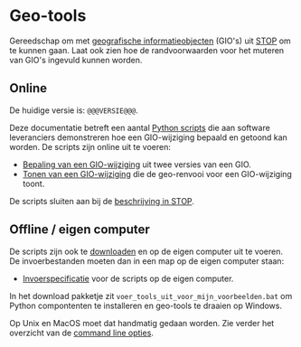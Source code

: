 # Geo-tools
Gereedschap om met [geografische informatieobjecten](@@@STOP_Documentatie_Url@@@gio-intro.html) (GIO's) uit [STOP](@@@STOP_Documentatie_Url@@@) om te kunnen gaan. Laat ook zien hoe de randvoorwaarden voor het muteren van GIO's ingevuld kunnen worden.

## Online
De huidige versie is: `@@@VERSIE@@@`.

Deze documentatie betreft een aantal [Python scripts](../broncode/geo-tools) die aan software leveranciers demonstreren hoe een GIO-wijziging bepaald en getoond kan worden. De scripts zijn online uit te voeren:

- [Bepaling van een GIO-wijziging](@@@GeoTools_Online_Url@@@gio_wijziging) uit twee versies van een GIO.
- [Tonen van een GIO-wijziging](@@@GeoTools_Online_Url@@@toon_gio_wijziging) die de geo-renvooi voor een GIO-wijziging toont.

De scripts sluiten aan bij de [beschrijving in STOP](@@@STOP_Documentatie_Url@@@404.html).

## Offline / eigen computer
De scripts zijn ook te [downloaden](..) en op de eigen computer uit te voeren. De invoerbestanden moeten dan in een map op de eigen computer staan:

- [Invoerspecificatie](Invoerspecificatie) voor de scripts op de eigen computer.

In het download pakketje zit `voer_tools_uit_voor_mijn_voorbeelden.bat` om Python compontenten te installeren en geo-tools te draaien op Windows.

Op Unix en MacOS moet dat handmatig gedaan worden. Zie verder het overzicht van de [command line opties](Geo-tools-uitvoeren).
